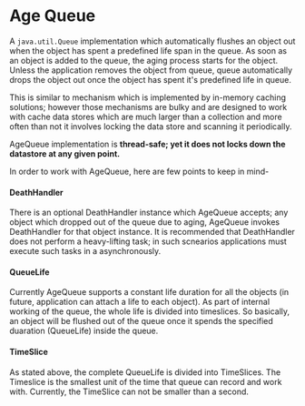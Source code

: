 # Age Queue

A `java.util.Queue` implementation which automatically flushes an object out when the object has spent a predefined life span in the queue. As soon as an object is added to the queue, the aging process starts for the object. Unless the application removes the object from queue, queue automatically drops the object out once the object has spent it's predefined life in queue.

This is similar to mechanism which is implemented by in-memory caching solutions; however those mechanisms are bulky and are designed to work with cache data stores which are much larger than a collection and more often than not it involves locking the data store and scanning it periodically.

AgeQueue implementation is **thread-safe; yet it does not locks down the datastore at any given point.**

In order to work with AgeQueue, here are few points to keep in mind-

#### DeathHandler
There is an optional DeathHandler instance which AgeQueue accepts; any object which dropped out of the queue due to aging, AgeQueue invokes DeathHandler for that object instance. It is recommended that DeathHandler does not perform a heavy-lifting task; in such scnearios applications must execute such tasks in a asynchronously.

#### QueueLife
Currently AgeQueue supports a constant life  duration for all the objects (in future, application can attach a life to each object). As part of internal working of the queue, the whole life is divided into timeslices. So basically, an object will be flushed out of the queue once it spends the specified duaration (QueueLife) inside the queue.

#### TimeSlice
As stated above, the complete QueueLife is divided into TimeSlices. The Timeslice is the smallest unit of the time that queue can record and work with. Currently, the TimeSlice can not be smaller than a second.
